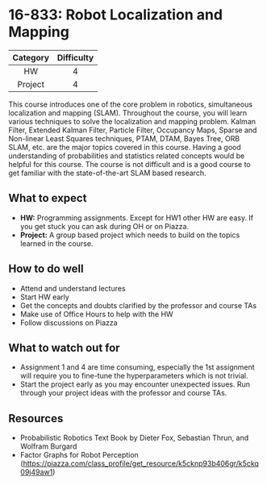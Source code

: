 # 16-833: Robot Localization and Mapping

| Category | Difficulty |
|:-:       | :-:        |
| HW       | 4          |
| Project  | 4          |

This course introduces one of the core problem in robotics, simultaneous localization and mapping (SLAM). Throughout the course, you will learn various techniques to solve the localization and mapping problem. Kalman Filter, Extended Kalman Filter, Particle Filter, Occupancy Maps, Sparse and Non-linear Least Squares techniques, PTAM, DTAM, Bayes Tree, ORB SLAM, etc. are the major topics covered in this course. Having a good understanding of probabilities and statistics related concepts would be helpful for this course. The course is not difficult and is a good course to get familiar with the state-of-the-art SLAM based research.

## What to expect

- **HW:** Programming assignments. Except for HW1 other HW are easy. If you get stuck you can ask during OH or on Piazza.
- **Project:** A group based project which needs to build on the topics learned in the course.

## How to do well

- Attend and understand lectures
- Start HW early
- Get the concepts and doubts clarified by the professor and course TAs
- Make use of Office Hours to help with the HW
- Follow discussions on Piazza

## What to watch out for

- Assignment 1 and 4 are time consuming, especially the 1st assignment will require you to fine-tune the hyperparameters which is not trivial. 
- Start the project early as you may encounter unexpected issues. Run through your project ideas with the professor and course TAs.


## Resources

- Probabilistic Robotics Text Book by Dieter Fox, Sebastian Thrun, and Wolfram Burgard
- Factor Graphs for Robot Perception (https://piazza.com/class_profile/get_resource/k5cknp93b406gr/k5ckq09j49aw1)
